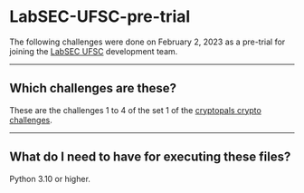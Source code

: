 # LabSEC-UFSC-pre-trial
The following challenges were done on February 2, 2023 as a pre-trial for joining the [LabSEC UFSC](https://labsec.ufsc.br/) development team.

---

## Which challenges are these?
These are the challenges 1 to 4 of the set 1 of the [cryptopals crypto challenges](https://cryptopals.com/).

---

## What do I need to have for executing these files?
Python 3.10 or higher.



